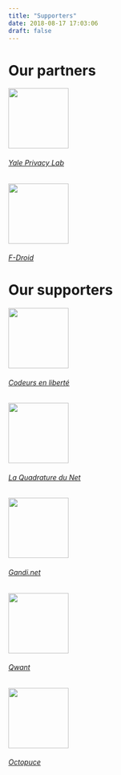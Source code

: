 ```yaml
---
title: "Supporters"
date: 2018-08-17 17:03:06
draft: false
---
```


# Our partners
<div class="row justify-content-md-center">
    <div class="col-md-4 text-center">
        <img src="/media/partners/yale-privacy-lab.png" width="120px" class="mt-3 ml-auto mr-auto"/>
        <div class="card-body">
            <h6 class="card-title"><a href="https://privacylab.yale.edu/">Yale Privacy Lab</a></h6>
        </div>
    </div>
    <div class="col-md-4 text-center">
        <img src="/media/partners/fdroid.svg" width="120px" class="mt-3 ml-auto mr-auto"/>
        <div class="card-body">
            <h6 class="card-title"><a href="https://f-droid.org/">F-Droid</a></h6>
        </div>
    </div>
</div>

# Our supporters
<div class="row justify-content-md-center">
    <div class="col-md-4 text-center">
        <img src="/media/partners/codeurs-en-liberte.svg" width="120px" class="mt-3 ml-auto mr-auto"/>
        <div class="card-body">
            <h6 class="card-title"><a href="https://www.codeursenliberté.fr/">Codeurs en liberté</a></h6>
        </div>
    </div>
    <div class="col-md-4 text-center">
        <img src="/media/partners/lqdn.svg" width="120px" class="mt-3 ml-auto mr-auto"/>
        <div class="card-body">
            <h6 class="card-title"><a href="https://www.laquadrature.net/">La Quadrature du Net</a></h6>
        </div>
    </div>
    <div class="col-md-4 text-center">
        <img src="/media/partners/gandi.png" width="120px" class="mt-3 ml-auto mr-auto"/>
        <div class="card-body">
            <h6 class="card-title"><a href="https://gandi.net ">Gandi.net </a></h6>
        </div>
    </div>
    <div class="col-md-4 text-center">
        <img src="/media/partners/qwant.png" width="120px" class="mt-3 ml-auto mr-auto"/>
        <div class="card-body">
            <h6 class="card-title"><a href="http://qwant.fr/">Qwant</a></h6>
        </div>
    </div>
    <div class="col-md-4 text-center">
        <img src="/media/partners/octopuce.svg" width="120px" class="mt-3 ml-auto mr-auto"/>
        <div class="card-body">
            <h6 class="card-title"><a href="https://www.octopuce.fr/">Octopuce</a></h6>
        </div>
    </div>
</div>
